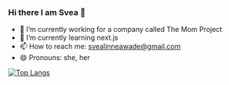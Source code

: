 ### Hi there I am Svea 👋

- 🔭 I’m currently working for a company called The Mom Project
- 🌱 I’m currently learning next.js 
- 📫 How to reach me: svealinneawade@gmail.com
- 😄 Pronouns: she, her


[![Top Langs](https://github-readme-stats.vercel.app/api/top-langs/?username=svealinnea)](https://github.com/anuraghazra/github-readme-stats)

